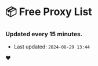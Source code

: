 # :package: Free Proxy List
### Updated every 15 minutes.

- Last updated: `2024-08-29 13:44`

:heart:
